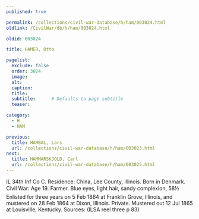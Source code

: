 ```yaml
---
published: true

permalink: /collections/civil-war-database/h/ham/003024.html
oldlink: /CivilWar/db/h/ham/003024.html

oldid: 003024

title: HAMER, Otto

pagelist:
  exclude: false
  order: 3024
  image: 
  alt:
  caption:
  title:
  subtitle:      # Defaults to page subtitle
  teaser:

category: 
  - H 
  - HAM

previous:
  title: HAMBAL, Lars
  url: /collections/civil-war-database/h/ham/003023.html  
next:
  title: HAMMARSKJOLD, Carl
  url: /collections/civil-war-database/h/ham/003025.html   
---
```

IL 34th Inf Co C. Residence: China, Lee County, Illinois. Born in Denmark. Civil War: Age 19. Farmer. Blue eyes, light hair, sandy complexion, 5&#146;8&frac12;&#148; Enlisted for three years on 5 Feb 1864 at Franklin Grove, Illinois, and mustered on 28 Feb 1864 at Dixon, Illinois. Private. Mustered out 12 Jul 1865 at Louisville, Kentucky. Sources: (ILSA reel three p 83)